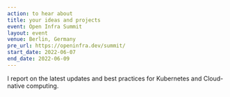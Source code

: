 ```yaml
---
action: to hear about
title: your ideas and projects
event: Open Infra Summit
layout: event
venue: Berlin, Germany
pre_url: https://openinfra.dev/summit/
start_date: 2022-06-07
end_date: 2022-06-09
---
```


I report on the latest updates and best practices for Kubernetes and Cloud-native computing.
